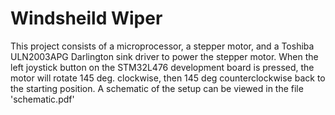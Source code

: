 # Windsheild Wiper
This project consists of a microprocessor, a stepper motor, and a Toshiba ULN2003APG Darlington sink driver to power the stepper motor. When the left joystick button on the STM32L476 development board is pressed, the motor will rotate 145 deg. clockwise, then 145 deg counterclockwise back to the starting position. A schematic of the setup can be viewed in the file 'schematic.pdf'
